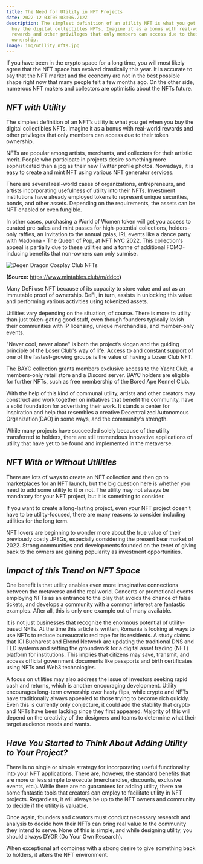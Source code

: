 ```yaml
---
title: The Need for Utility in NFT Projects
date: 2022-12-03T05:03:06.212Z
description: The simplest definition of an utility NFT is what you get when you
  buy the digital collectibles NFTs. Imagine it as a bonus with real-world
  rewards and other privileges that only members can access due to their token
  ownership.
image: img/utility_nfts.jpg
---
```

If you have been in the crypto space for a long time, you will most likely agree that the NFT space has evolved drastically this year. It is accurate to say that the NFT market and the economy are not in the best possible shape right now that many people felt a few months ago. On the other side, numerous NFT makers and collectors are optimistic about the NFTs future.

## ***NFT with Utility*** 

The simplest definition of an NFT’s utility is what you get when you buy the digital collectibles NFTs. Imagine it as a bonus with real-world rewards and other privileges that only members can access due to their token ownership. 

NFTs are popular among artists, merchants, and collectors for their artistic merit. People who participate in projects desire something more sophisticated than a jpg as their new Twitter profile photos. Nowadays, it is easy to create and mint NFT using various NFT generator services. 

There are several real-world cases of organizations, entrepreneurs, and artists incorporating usefulness of utility into their NFTs. Investment institutions have already employed tokens to represent unique securities, bonds, and other assets. Depending on the requirements, the assets can be NFT enabled or even fungible.

In other cases, purchasing a World of Women token will get you access to curated pre-sales and mint passes for high-potential collections, holders-only raffles, an invitation to the annual galas, IRL events like a dance party with Madonna - The Queen of Pop, at NFT NYC 2022. This collection's appeal is partially due to these utilities and a tonne of additional FOMO-inducing benefits that non-owners can only surmise.

![Degen Dragon Cosplay Club NFTs](img/degen_dragon_cosplay_club_nft.png "Degen Dragon Cosplay Club NFTs")

**(Source:** <https://www.mintables.club/m/ddcc>**)**



Many DeFi use NFT because of its capacity to store value and act as an immutable proof of ownership. DeFi, in turn, assists in unlocking this value and performing various activities using tokenized assets.

Utilities vary depending on the situation, of course. There is more to utility than just token-gating good stuff, even though founders typically lavish their communities with IP licensing, unique merchandise, and member-only events.

"Never cool, never alone" is both the project’s slogan and the guiding principle of the Loser Club's way of life. Access to and constant support of one of the fastest-growing groups is the value of having a Loser Club NFT.

The BAYC collection grants members exclusive access to the Yacht Club,  a members-only retail store and a Discord server. BAYC holders are eligible for further NFTs, such as free membership of the Bored Ape Kennel Club.

With the help of this kind of communal utility, artists and other creators may construct and work together on initiatives that benefit the community, have a solid foundation for advertising their work. It stands a center for inspiration and help that resembles a creative Decentralized Autonomous Organization(DAO) in some ways, and the community's strength.

While many projects have succeeded solely because of the utility transferred to holders, there are still tremendous innovative applications of utility that have yet to be found and implemented in the metaverse.

## ***NFT With or Without Utilities*** 

There are lots of ways to create an NFT collection and then go to marketplaces for an NFT launch, but the big question here is whether you need to add some utility to it or not. The utility may not always be mandatory for your NFT project, but it is something to consider. 

If you want to create a long-lasting project, even your NFT project doesn’t have to be utility-focused, there are many reasons to consider  including utilities for the long term.

NFT lovers are beginning to wonder more about the true value of their previously costly JPEGs, especially considering the present bear market of 2022. Strong communities and developments founded on the tenet of giving back to the owners are gaining popularity as investment opportunities.

## ***Impact of this Trend on NFT Space***

One benefit is that utility enables even more imaginative connections between the metaverse and the real world. Concerts or promotional events employing NFTs as an entrance to the play that avoids the chance of false tickets, and develops a community with a common interest are fantastic examples. After all, this is only one example out of many available.

It is not just businesses that recognize the enormous potential of utility-based NFTs. At the time this article is written, Romania is looking at ways to use NFTs to reduce bureaucratic red tape for its residents. A study claims that ICI Bucharest and Elrond Network are updating the traditional DNS and TLD systems and setting the groundwork for a digital asset trading (NFT) platform for institutions. This implies that citizens may save, transmit, and access official government documents like passports and birth certificates using NFTs and Web3 technologies.

A focus on utilities may also address the issue of investors seeking rapid cash and returns, which is another encouraging development. Utility encourages long-term ownership over hasty flips, while crypto and NFTs have traditionally always appealed to those trying to become rich quickly. Even this is currently only conjecture, it could add the stability that crypto and NFTs have been lacking since they first appeared. Majority of this will depend on the creativity of the designers and teams to determine what their target audience needs and wants.

## ***Have You Started to Think About Adding Utility to Your Project?***

There is no single or simple strategy for incorporating useful functionality into your NFT applications. There are, however, the standard benefits that are more or less simple to execute (merchandise, discounts, exclusive events, etc.). While there are no guarantees for adding utility, there are some fantastic tools that creators can employ to facilitate utility in NFT projects. Regardless, it will always be up to the NFT owners and community to decide if the utility is valuable.

Once again, founders and creators must conduct necessary research and analysis to decide how their NFTs can bring real value to the community they intend to serve. None of this is simple, and while designing utility, you should always DYOR (Do Your Own Research). 

When exceptional art combines with a strong desire to give something back to holders, it alters the NFT environment.